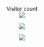 <p align="center"> 
Visitor count<br>
  <img src="https://profile-counter.glitch.me/knownblackhat/count.svg" />
</p>
<p align="center"> 
<img src="https://songs6.vlcmusic.com/tiny_image/timthumb.php?q=100&w=250&src=images/40400.png"/>
</p>
<p align="center"> 
  <img src="https://github-readme-stats.vercel.app/api?username=knownblackhat&show_icons=true&theme=transparent"/>
</p>
